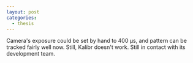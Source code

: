 ```yaml
---
layout: post
categories:
  - thesis
---
```


Camera's exposure could be set by hand to 400 µs, and pattern can be tracked fairly well now.  Still, Kalibr doesn't work.  Still in contact with its development team.
